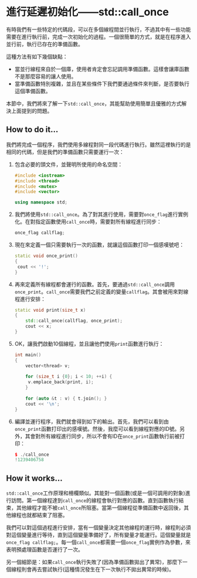# 進行延遲初始化——std::call_once

有時我們有一些特定的代碼段，可以在多個線程間並行執行，不過其中有一些功能需要在進行執行前，完成一次初始化的過程。一個很簡單的方式，就是在程序進入並行前，執行已存在的準備函數。

這種方法有如下幾個缺點：

- 當並行線程來自於一個庫，使用者肯定會忘記調用準備函數。這樣會讓庫函數不是那麼容易的讓人使用。
- 當準備函數特別複雜，並且在某些條件下我們要通過條件來判斷，是否要執行這個準備函數。

本節中，我們將來了解一下`std::call_once`，其能幫助使用簡單且優雅的方式解決上面提到的問題。

## How to do it...

我們將完成一個程序，我們使用多線程對同一段代碼進行執行。雖然這裡執行的是相同的代碼，但是我們的準備函數只需要運行一次：

1. 包含必要的頭文件，並聲明所使用的命名空間：

   ```c++
   #include <iostream>
   #include <thread>
   #include <mutex>
   #include <vector>
   
   using namespace std; 
   ```

2. 我們將使用`std::call_once`。為了對其進行使用，需要對`once_flag`進行實例化。在對指定函數使用`call_once`時，需要對所有線程進行同步：

   ```c++
   once_flag callflag;
   ```

3. 現在來定義一個只需要執行一次的函數，就讓這個函數打印一個感嘆號吧：

   ```c++
   static void once_print()
   {
   	cout << '!';
   }
   ```

4. 再來定義所有線程都會運行的函數。首先，要通過`std::call_once`調用`once_print`。`call_once`需要我們之前定義的變量`callflag`。其會被用來對線程進行安排：

   ```c++
   static void print(size_t x)
   {
       std::call_once(callflag, once_print);
       cout << x;
   }
   ```

5. OK，讓我們啟動10個線程，並且讓他們使用`print`函數進行執行：

   ```c++
   int main()
   {
       vector<thread> v;
       
       for (size_t i {0}; i < 10; ++i) {
       	v.emplace_back(print, i);
       }
       
       for (auto &t : v) { t.join(); }
       cout << '\n';
   }
   ```

6. 編譯並運行程序，我們就會得到如下的輸出。首先，我們可以看到由`once_print`函數打印出的感嘆號。然後，我麼可以看到線程對應的ID號。另外，其會對所有線程進行同步，所以不會有ID在`once_print`函數執行前被打印：

   ```c++
   $ ./call_once
   !1239406758
   ```

## How it works...

`std::call_once`工作原理和柵欄類似。其能對一個函數(或是一個可調用的對象)進行訪問。第一個線程達到`call_once`的線程會執行對應的函數。直到函數執行結束，其他線程才能不被`call_once`所阻塞。當第一個線程從準備函數中返回後，其他線程也就都結束了阻塞。

我們可以對這個過程進行安排，當有一個變量決定其他線程的運行時，線程則必須對這個變量進行等待，直到這個變量準備好了，所有變量才能運行。這個變量就是`once_flag callflag;`。每一個`call_once`都需要一個`once_flag`實例作為參數，來表明預處理函數是否運行了一次。

另一個細節是：如果`call_once`執行失敗了(因為準備函數拋出了異常)，那麼下一個線程則會再去嘗試執行(這種情況發生在下一次執行不拋出異常的時候)。